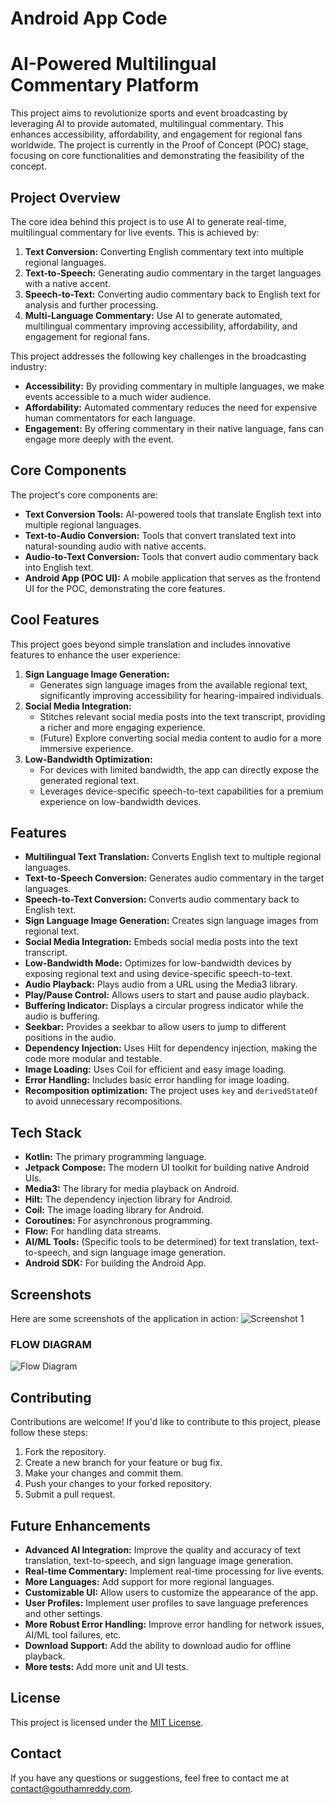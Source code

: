 # Android App Code 

# AI-Powered Multilingual Commentary Platform

This project aims to revolutionize sports and event broadcasting by leveraging AI to provide automated, multilingual commentary. This enhances accessibility, affordability, and engagement for regional fans worldwide. The project is currently in the Proof of Concept (POC) stage, focusing on core functionalities and demonstrating the feasibility of the concept.

## Project Overview

The core idea behind this project is to use AI to generate real-time, multilingual commentary for live events. This is achieved by:

1.  **Text Conversion:** Converting English commentary text into multiple regional languages.
2.  **Text-to-Speech:** Generating audio commentary in the target languages with a native accent.
3.  **Speech-to-Text:** Converting audio commentary back to English text for analysis and further processing.
4. **Multi-Language Commentary:** Use AI to generate automated, multilingual commentary improving accessibility, affordability, and engagement for regional fans.

This project addresses the following key challenges in the broadcasting industry:

*   **Accessibility:** By providing commentary in multiple languages, we make events accessible to a much wider audience.
*   **Affordability:** Automated commentary reduces the need for expensive human commentators for each language.
*   **Engagement:** By offering commentary in their native language, fans can engage more deeply with the event.

## Core Components

The project's core components are:

*   **Text Conversion Tools:** AI-powered tools that translate English text into multiple regional languages.
*   **Text-to-Audio Conversion:** Tools that convert translated text into natural-sounding audio with native accents.
*   **Audio-to-Text Conversion:** Tools that convert audio commentary back into English text.
*   **Android App (POC UI):** A mobile application that serves as the frontend UI for the POC, demonstrating the core features.

## Cool Features

This project goes beyond simple translation and includes innovative features to enhance the user experience:

1.  **Sign Language Image Generation:**
    *   Generates sign language images from the available regional text, significantly improving accessibility for hearing-impaired individuals.
2.  **Social Media Integration:**
    *   Stitches relevant social media posts into the text transcript, providing a richer and more engaging experience.
    *   (Future) Explore converting social media content to audio for a more immersive experience.
3.  **Low-Bandwidth Optimization:**
    *   For devices with limited bandwidth, the app can directly expose the generated regional text.
    *   Leverages device-specific speech-to-text capabilities for a premium experience on low-bandwidth devices.

## Features

*   **Multilingual Text Translation:** Converts English text to multiple regional languages.
*   **Text-to-Speech Conversion:** Generates audio commentary in the target languages.
*   **Speech-to-Text Conversion:** Converts audio commentary back to English text.
*   **Sign Language Image Generation:** Creates sign language images from regional text.
*   **Social Media Integration:** Embeds social media posts into the text transcript.
*   **Low-Bandwidth Mode:** Optimizes for low-bandwidth devices by exposing regional text and using device-specific speech-to-text.
*   **Audio Playback:** Plays audio from a URL using the Media3 library.
*   **Play/Pause Control:** Allows users to start and pause audio playback.
*   **Buffering Indicator:** Displays a circular progress indicator while the audio is buffering.
*   **Seekbar:** Provides a seekbar to allow users to jump to different positions in the audio.
*   **Dependency Injection:** Uses Hilt for dependency injection, making the code more modular and testable.
*   **Image Loading:** Uses Coil for efficient and easy image loading.
*   **Error Handling:** Includes basic error handling for image loading.
* **Recomposition optimization:** The project uses `key` and `derivedStateOf` to avoid unnecessary recompositions.

## Tech Stack

*   **Kotlin:** The primary programming language.
*   **Jetpack Compose:** The modern UI toolkit for building native Android UIs.
*   **Media3:** The library for media playback on Android.
*   **Hilt:** The dependency injection library for Android.
*   **Coil:** The image loading library for Android.
*   **Coroutines:** For asynchronous programming.
*   **Flow:** For handling data streams.
*   **AI/ML Tools:** (Specific tools to be determined) for text translation, text-to-speech, and sign language image generation.
* **Android SDK:** For building the Android App.

## Screenshots

Here are some screenshots of the application in action:
![Screenshot 1](readme_images/sample.png)

### FLOW DIAGRAM
![Flow Diagram](readme_images/flow.png)


## Contributing

Contributions are welcome! If you'd like to contribute to this project, please follow these steps:

1.  Fork the repository.
2.  Create a new branch for your feature or bug fix.
3.  Make your changes and commit them.
4.  Push your changes to your forked repository.
5.  Submit a pull request.

## Future Enhancements

*   **Advanced AI Integration:** Improve the quality and accuracy of text translation, text-to-speech, and sign language image generation.
*   **Real-time Commentary:** Implement real-time processing for live events.
*   **More Languages:** Add support for more regional languages.
*   **Customizable UI:** Allow users to customize the appearance of the app.
*   **User Profiles:** Implement user profiles to save language preferences and other settings.
*   **More Robust Error Handling:** Improve error handling for network issues, AI/ML tool failures, etc.
*   **Download Support:** Add the ability to download audio for offline playback.
* **More tests:** Add more unit and UI tests.

## License

This project is licensed under the [MIT License](LICENSE).

## Contact

If you have any questions or suggestions, feel free to contact me at [contact@gouthamreddy.com](mailto:contact@gouthamreddy.com).

